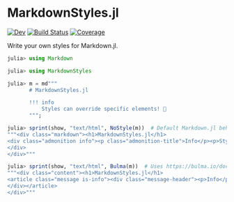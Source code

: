 # MarkdownStyles.jl

[![Dev](https://img.shields.io/badge/docs-dev-blue.svg)](https://schneiderfelipe.github.io/MarkdownStyles.jl/dev)
[![Build Status](https://github.com/schneiderfelipe/MarkdownStyles.jl/workflows/CI/badge.svg)](https://github.com/schneiderfelipe/MarkdownStyles.jl/actions)
[![Coverage](https://codecov.io/gh/schneiderfelipe/MarkdownStyles.jl/branch/master/graph/badge.svg)](https://codecov.io/gh/schneiderfelipe/MarkdownStyles.jl)

Write your own styles for Markdown.jl.

```julia
julia> using Markdown

julia> using MarkdownStyles

julia> m = md"""
       # MarkdownStyles.jl

       !!! info
           Styles can override specific elements! 🎉
       """;

julia> sprint(show, "text/html", NoStyle(m))  # Default Markdown.jl behavior
"""<div class="markdown"><h1>MarkdownStyles.jl</h1>
<div class="admonition info"><p class="admonition-title">Info</p><p>Styles can override specific elements&#33; 🎉</p>
</div>
</div>"""

julia> sprint(show, "text/html", Bulma(m))  # Uses https://bulma.io/documentation/components/message/ 🎉
"""<div class="content"><h1>MarkdownStyles.jl</h1>
<article class="message is-info"><div class="message-header"><p>Info</p></div><div class="message-body"><p>Styles can override specific elements&#33; 🎉</p>
</div></article>
</div>"""
```
